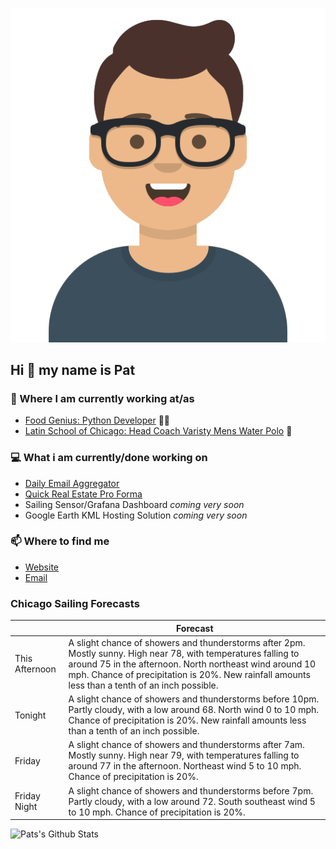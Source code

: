 [![Social banner for p-j-falconer](https://raw.githubusercontent.com/P-J-FALCONER/P-J-FALCONER/master/assets/avataaars.svg)](https://patfalconer.com/)
## Hi :wave: my name is Pat

### 💼 Where I am currently working at/as
- [Food Genius: Python Developer](https://getfoodgenius.com/) 🍔🐍
- [Latin School of Chicago: Head Coach Varisty Mens Water Polo](https://www.latinschool.org/) 🤽


### 💻 What i am currently/done working on
 - [Daily Email Aggregator](https://github.com/P-J-FALCONER/dott_daily_mail)
 - [Quick Real Estate Pro Forma](https://github.com/P-J-FALCONER/henry)
 - Sailing Sensor/Grafana Dashboard *coming very soon*
 - Google Earth KML Hosting Solution *coming very soon*

### 📫 Where to find me
 - [Website](https://patfalconer.com/)
 - [Email](mailto:patrick.j.falconer@gmail.com)


### Chicago Sailing Forecasts
|   | Forecast  |
|---|---|
| This Afternoon | A slight chance of showers and thunderstorms after 2pm. Mostly sunny. High near 78, with temperatures falling to around 75 in the afternoon. North northeast wind around 10 mph. Chance of precipitation is 20%. New rainfall amounts less than a tenth of an inch possible. |
| Tonight | A slight chance of showers and thunderstorms before 10pm. Partly cloudy, with a low around 68. North wind 0 to 10 mph. Chance of precipitation is 20%. New rainfall amounts less than a tenth of an inch possible. |
| Friday | A slight chance of showers and thunderstorms after 7am. Mostly sunny. High near 79, with temperatures falling to around 77 in the afternoon. Northeast wind 5 to 10 mph. Chance of precipitation is 20%. |
| Friday Night | A slight chance of showers and thunderstorms before 7pm. Partly cloudy, with a low around 72. South southeast wind 5 to 10 mph. Chance of precipitation is 20%. |

![Pats's Github Stats](https://github-readme-stats.vercel.app/api?username=p-j-falconer&show_icons=true&theme=radical)

